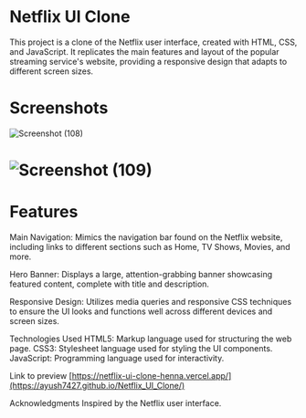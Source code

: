 
# Netflix UI Clone

This project is a clone of the Netflix user interface, created with HTML, CSS, and JavaScript. It replicates the main features and layout of the popular streaming service's website, providing a responsive design that adapts to different screen sizes.

# Screenshots

![Screenshot (108)](https://github.com/Ayush7427/Netflix_Clone/assets/124423779/85eae659-1ee6-47ed-bc04-01c216e2e199)
# ![Screenshot (109)](https://github.com/Ayush7427/Netflix_Clone/assets/124423779/2eaabd35-ae79-40a4-9a90-3d0de3e2098a)



# Features
Main Navigation: Mimics the navigation bar found on the Netflix website, including links to different sections such as Home, TV Shows, Movies, and more.

Hero Banner: Displays a large, attention-grabbing banner showcasing featured content, complete with title and description.

Responsive Design: Utilizes media queries and responsive CSS techniques to ensure the UI looks and functions well across different devices and screen sizes.

Technologies Used
HTML5: Markup language used for structuring the web page.
CSS3: Stylesheet language used for styling the UI components.
JavaScript: Programming language used for interactivity.

Link to preview
[https://netflix-ui-clone-henna.vercel.app/](https://ayush7427.github.io/Netflix_UI_Clone/)

Acknowledgments
Inspired by the Netflix user interface.
